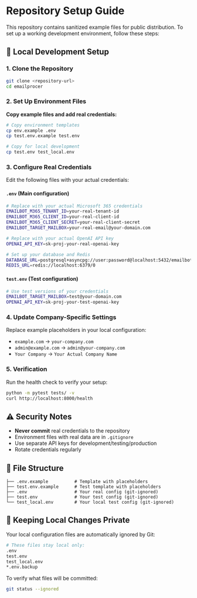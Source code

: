 # Repository Setup Guide

This repository contains sanitized example files for public distribution. To set up a working development environment, follow these steps:

## 🔧 Local Development Setup

### 1. Clone the Repository
```bash
git clone <repository-url>
cd emailprocer
```

### 2. Set Up Environment Files

**Copy example files and add real credentials:**

```bash
# Copy environment templates
cp env.example .env
cp test.env.example test.env

# Copy for local development
cp test.env test_local.env
```

### 3. Configure Real Credentials

Edit the following files with your actual credentials:

#### `.env` (Main configuration)
```bash
# Replace with your actual Microsoft 365 credentials
EMAILBOT_M365_TENANT_ID=your-real-tenant-id
EMAILBOT_M365_CLIENT_ID=your-real-client-id  
EMAILBOT_M365_CLIENT_SECRET=your-real-client-secret
EMAILBOT_TARGET_MAILBOX=your-real-email@your-domain.com

# Replace with your actual OpenAI API key
OPENAI_API_KEY=sk-proj-your-real-openai-key

# Set up your database and Redis
DATABASE_URL=postgresql+asyncpg://user:password@localhost:5432/emailbot
REDIS_URL=redis://localhost:6379/0
```

#### `test.env` (Test configuration)
```bash
# Use test versions of your credentials
EMAILBOT_TARGET_MAILBOX=test@your-domain.com
OPENAI_API_KEY=sk-proj-your-test-openai-key
```

### 4. Update Company-Specific Settings

Replace example placeholders in your local configuration:

- `example.com` → `your-company.com`
- `admin@example.com` → `admin@your-company.com`
- `Your Company` → `Your Actual Company Name`

### 5. Verification

Run the health check to verify your setup:
```bash
python -m pytest tests/ -v
curl http://localhost:8000/health
```

## ⚠️ Security Notes

- **Never commit** real credentials to the repository
- Environment files with real data are in `.gitignore`
- Use separate API keys for development/testing/production
- Rotate credentials regularly

## 📁 File Structure

```
├── .env.example          # Template with placeholders
├── test.env.example      # Test template with placeholders  
├── .env                  # Your real config (git-ignored)
├── test.env              # Your test config (git-ignored)
└── test_local.env        # Your local test config (git-ignored)
```

## 🔄 Keeping Local Changes Private

Your local configuration files are automatically ignored by Git:
```bash
# These files stay local only:
.env
test.env  
test_local.env
*.env.backup
```

To verify what files will be committed:
```bash
git status --ignored
``` 